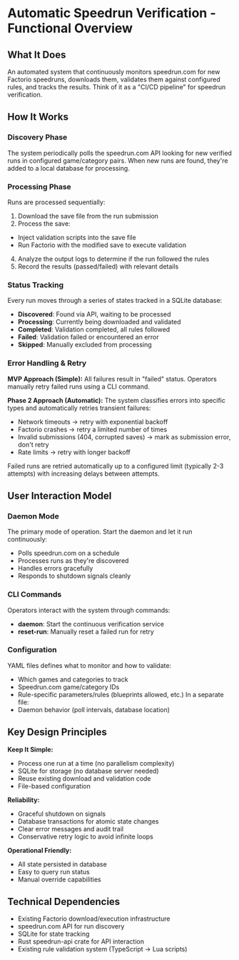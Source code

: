 # Automatic Speedrun Verification - Functional Overview

## What It Does

An automated system that continuously monitors speedrun.com for new Factorio speedruns, downloads them, validates them against configured rules, and tracks the results.
Think of it as a "CI/CD pipeline" for speedrun verification.

## How It Works

### Discovery Phase
The system periodically polls the speedrun.com API looking for new verified runs in configured game/category pairs.
When new runs are found, they're added to a local database for processing.

### Processing Phase
Runs are processed sequentially:
1. Download the save file from the run submission
2. Process the save:
  - Inject validation scripts into the save file
  - Run Factorio with the modified save to execute validation
4. Analyze the output logs to determine if the run followed the rules
5. Record the results (passed/failed) with relevant details

### Status Tracking
Every run moves through a series of states tracked in a SQLite database:
- **Discovered**: Found via API, waiting to be processed
- **Processing**: Currently being downloaded and validated
- **Completed**: Validation completed, all rules followed
- **Failed**: Validation failed or encountered an error
- **Skipped**: Manually excluded from processing

### Error Handling & Retry

**MVP Approach (Simple):**
All failures result in "failed" status. Operators manually retry failed runs using a CLI command.

**Phase 2 Approach (Automatic):**
The system classifies errors into specific types and automatically retries transient failures:
- Network timeouts → retry with exponential backoff
- Factorio crashes → retry a limited number of times
- Invalid submissions (404, corrupted saves) → mark as submission error, don't retry
- Rate limits → retry with longer backoff

Failed runs are retried automatically up to a configured limit (typically 2-3 attempts) with increasing delays between attempts.

## User Interaction Model

### Daemon Mode
The primary mode of operation. Start the daemon and let it run continuously:
- Polls speedrun.com on a schedule
- Processes runs as they're discovered
- Handles errors gracefully
- Responds to shutdown signals cleanly

### CLI Commands
Operators interact with the system through commands:
- **daemon**: Start the continuous verification service
- **reset-run**: Manually reset a failed run for retry

### Configuration
YAML files defines what to monitor and how to validate:
- Which games and categories to track
- Speedrun.com game/category IDs
- Rule-specific parameters/rules (blueprints allowed, etc.)
In a separate file:
- Daemon behavior (poll intervals, database location)

## Key Design Principles

**Keep It Simple:**
- Process one run at a time (no parallelism complexity)
- SQLite for storage (no database server needed)
- Reuse existing download and validation code
- File-based configuration

**Reliability:**
- Graceful shutdown on signals
- Database transactions for atomic state changes
- Clear error messages and audit trail
- Conservative retry logic to avoid infinite loops

**Operational Friendly:**
- All state persisted in database
- Easy to query run status
- Manual override capabilities

## Technical Dependencies

- Existing Factorio download/execution infrastructure
- speedrun.com API for run discovery
- SQLite for state tracking
- Rust speedrun-api crate for API interaction
- Existing rule validation system (TypeScript → Lua scripts)
